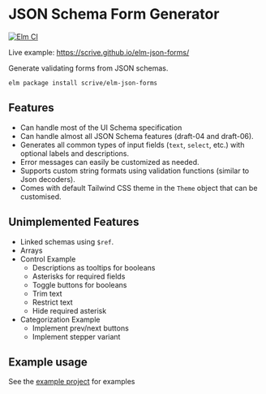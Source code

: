 # JSON Schema Form Generator

[![Elm CI](https://github.com/scrive/elm-json-forms/workflows/Elm%20CI/badge.svg)](https://github.com/scrive/elm-json-forms/actions)

Live example: https://scrive.github.io/elm-json-forms/

Generate validating forms from JSON schemas.

    elm package install scrive/elm-json-forms

## Features

- Can handle most of the UI Schema specification
- Can handle almost all JSON Schema features (draft-04 and draft-06).
- Generates all common types of input fields (`text`, `select`, etc.) with optional labels and descriptions.
- Error messages can easily be customized as needed.
- Supports custom string formats using validation functions (similar to Json decoders).
- Comes with default Tailwind CSS theme in the `Theme` object that can be customised.

## Unimplemented Features

- Linked schemas using `$ref`.
- Arrays
- Control Example
  - Descriptions as tooltips for booleans
  - Asterisks for required fields
  - Toggle buttons for booleans
  - Trim text
  - Restrict text
  - Hide required asterisk
- Categorization Example
  - Implement prev/next buttons
  - Implement stepper variant

## Example usage

See the [example project](https://github.com/scrive/elm-json-forms/tree/main/example) for examples
